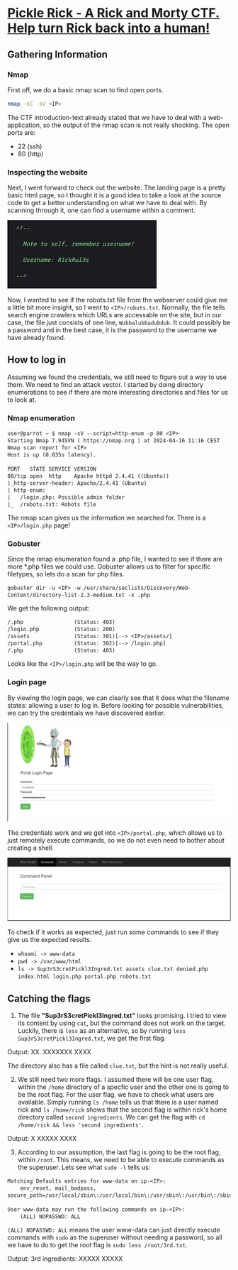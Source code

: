 # [Pickle Rick - A Rick and Morty CTF. Help turn Rick back into a human!](https://tryhackme.com/r/room/picklerick)

## Gathering Information

### Nmap
First off, we do a basic nmap scan to find open ports.
```sh
nmap -sC -sV <IP>
```

The CTF introduction-text already stated that we have to deal with a web-application, so the output of the nmap scan is not really shocking. The open ports are:
- 22 (ssh)
- 80 (http)

### Inspecting the website
Next, I went forward to check out the website. The landing page is a pretty basic html page, so I thought it is a good idea to take a look at the source code to get a better understanding on what we have to deal with. By scanning through it, one can find a username within a comment.

![username](images/username.png)

Now, I wanted to see if the robots.txt file from the webserver could give me a little bit more insight, so I went to `<IP>/robots.txt`. Normally, the file tells search engine crawlers which URLs are accessable on the site, but in our case, the file just consists of one line, `Wubbalubbadubdub`. It could possibly be a password and in the best case, it is the password to the username we have already found.

## How to log in 
Assuming we found the credentials, we still need to figure out a way to use them. We need to find an attack vector. I started by doing directory enumerations to see if there are more interesting directories and files for us to look at.

### Nmap enumeration
```
user@parrot ~ $ nmap -sV --script=http-enum -p 80 <IP>
Starting Nmap 7.94SVN ( https://nmap.org ) at 2024-04-16 11:16 CEST
Nmap scan report for <IP>
Host is up (0.035s latency).

PORT   STATE SERVICE VERSION
80/tcp open  http    Apache httpd 2.4.41 ((Ubuntu))
|_http-server-header: Apache/2.4.41 (Ubuntu)
| http-enum: 
|   /login.php: Possible admin folder
|_  /robots.txt: Robots file
```
The nmap scan gives us the information we searched for. There is a `<IP>/login.php` page!

### Gobuster
Since the nmap enumeration found a .php file, I wanted to see if there are more *.php files we could use. Gobuster allows us to filter for specific filetypes, so lets do a scan for php files.
```
gobuster dir -u <IP> -w /usr/share/seclists/Discovery/Web-Content/directory-list-2.3-medium.txt -x .php
```
We get the following output:
```
/.php                (Status: 403)
/login.php           (Status: 200)
/assets              (Status: 301)[--> <IP>/assets/]
/portal.php          (Status: 302)[--> /login.php]
/.php                (Status: 403)
```
Looks like the `<IP>/login.php` will be the way to go.

### Login page 
By viewing the login page, we can clearly see that it does what the filename states: allowing a user to log in. Before looking for possible vulnerabilities, we can try the credentials we have discovered earlier.

![loginpage](images/loginpage.png)

The credentials work and we get into `<IP>/portal.php`, which allows us to just remotely execute commands, so we do not even need to bother about creating a shell.

![portal](images/loggedin.png)

To check if it works as expected, just run some commands to see if they give us the expected results.
- `whoami -> www-data`
- `pwd -> /var/www/html`
- `ls -> Sup3rS3cretPickl3Ingred.txt assets clue.txt denied.php index.html login.php portal.php robots.txt`

## Catching the flags
1. The file **"Sup3rS3cretPickl3Ingred.txt"** looks promising. I tried to view its content by using `cat`, but the command does not work on the target. Luckily, there is `less` as an alternative, so by running `less Sup3rS3cretPickl3Ingred.txt`, we get the first flag.

Output: XX. XXXXXXX XXXX

The directory also has a file called `clue.txt`, but the hint is not really useful.

2. We still need two more flags. I assumed there will be one user flag, within the `/home` directory of a specfic user and the other one is going to be the root flag. For the user flag, we have to check what users are available. Simply running `ls /home` tells us that there is a user named rick and `ls /home/rick` shows that the second flag is within rick's home directory called `second ingredients`. We can get the flag with `cd /home/rick && less 'second ingredients'`.

Output: X XXXXX XXXX

3. According to our assumption, the last flag is going to be the root flag, within `/root`. This means, we need to be able to execute commands as the superuser. Lets see what `sudo -l` tells us:
```
Matching Defaults entries for www-data on ip-<IP>:
    env_reset, mail_badpass, secure_path=/usr/local/sbin\:/usr/local/bin\:/usr/sbin\:/usr/bin\:/sbin\:/bin\:/snap/bin

User www-data may run the following commands on ip-<IP>:
    (ALL) NOPASSWD: ALL
```

`(ALL) NOPASSWD: ALL` means the user www-data can just directly execute commands with `sudo` as the superuser without needing a password, so all we have to do to get the root flag is `sudo less /root/3rd.txt`.

Output: 3rd ingredients: XXXXX XXXXX



